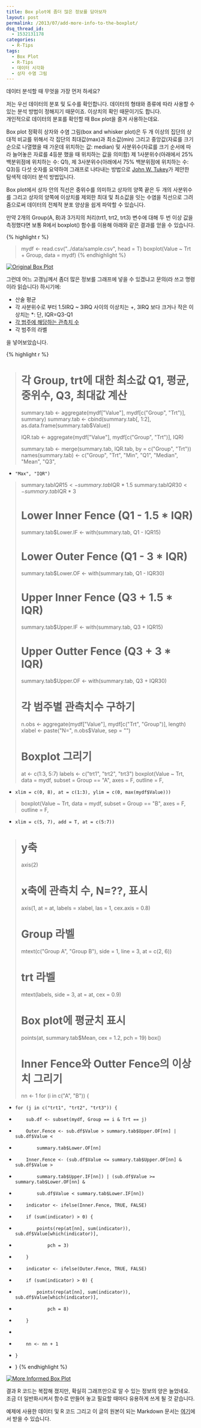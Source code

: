 ```yaml
---
title: Box plot에 좀더 많은 정보를 담아보자
layout: post
permalink: /2013/07/add-more-info-to-the-boxplot/
dsq_thread_id:
  - 1532131178
categories:
  - R-Tips
tags:
  - Box Plot
  - R-Tips
  - 데이터 시각화
  - 상자 수염 그림
---
```

데이터 분석할 때 무엇을 가장 먼저 하세요?

저는 우선 데이터의 분포 및 도수를 확인합니다. 데이터의 형태와 종류에 따라 사용할 수 있는 분석 방법이 정해지기 때문이죠. 이상치의 확인 때문이기도 합니다.  
개인적으로 데이터의 분포를 확인할 때 Box plot을 즐겨 사용하는데요. 

Box plot 정확히 상자와 수염 그림(box and whisker plot)은 두 개 이상의 집단의 상대적 비교를 위해서 각 집단의 최대값(max)과 최소값(min) 그리고 중앙값(자료를 크기순으로 나열했을 때 가운데 위치하는 값: median) 및 사분위수(자료를 크기 순서에 따라 늘어놓은 자료를 4등분 했을 때 위치하는 값을 의미함) 제 1사분위수(아래에서 25% 백분위점에 위치하는 수: Q1), 제 3사분위수(아래에서 75% 백분위점에 위치하는 수: Q3)등 다섯 숫자를 요약하여 그래프로 나타내는 방법으로 [John W. Tukey][1]가 제안한 탐색적 데이터 분석 방법입니다. 

Box plot에서 상자 안의 직선은 중위수를 의미하고 상자의 양쪽 끝은 두 개의 사분위수를 그리고 상자의 양쪽에 이상치를 제외한 최대 및 최소값을 잇는 수염을 직선으로 그려줌으로써 데이터의 전체적 분포 양상을 쉽게 파악할 수 있습니다. 

만약 2개의 Group(A, B)과 3가지의 처리(trt1, trt2, trt3) 변수에 대해 두 번 이상 값을 측정했다면 보통 R에서 boxplot() 함수를 이용해 아래와 같은 결과를 얻을 수 있습니다. 

{% highlight r %}
> mydf <- read.csv("../data/sample.csv", head = T)
> boxplot(Value ~ Trt + Group, data = mydf)
{% endhighlight %}

<a href="http://i1.wp.com/farm4.staticflickr.com/3696/9361996043_bca6669b39_o.png" title="Original Box Plot" rel="lightbox"><img src="http://i1.wp.com/farm4.staticflickr.com/3696/9361996043_bca6669b39_o.png?resize=504%2C504" alt="Original Box Plot" title="Original Box Plot" class="aligncenter" data-recalc-dims="1" /></a>

그런데 어느 고갱님께서 좀더 많은 정보를 그래프에 넣을 수 있겠냐고 문의(라 쓰고 명령이라 읽습니다) 하시기에:

*   산술 평균 
*   각 사분위수로 부터 1.5IRQ ~ 3IRQ 사이의 이상치는 +, 3IRQ 보다 크거나 작은 이상치는 *: 단, IQR=Q3-Q1
*   [각 범주에 해당하는 관측치 수][2]
*   각 범주의 라벨

을 넣어보았습니다. 

{% highlight r %}
> # 각 Group, trt에 대한 최소값 Q1, 평균, 중위수, Q3, 최대값 계산
> summary.tab <- aggregate(mydf["Value"], mydf[c("Group", "Trt")], summary)
> summary.tab <- cbind(summary.tab[, 1:2], as.data.frame(summary.tab$Value))
> 
> IQR.tab <- aggregate(mydf["Value"], mydf[c("Group", "Trt")], IQR)
> 
> summary.tab <- merge(summary.tab, IQR.tab, by = c("Group", "Trt"))
> names(summary.tab) <- c("Group", "Trt", "Min", "Q1", "Median", "Mean", "Q3", 
+     "Max", "IQR")
> 
> summary.tab$IQR15 <- summary.tab$IQR * 1.5
> summary.tab$IQR30 <- summary.tab$IQR * 3
> 
> # Lower Inner Fence (Q1 - 1.5 * IQR)
> summary.tab$Lower.IF <- with(summary.tab, Q1 - IQR15)
> # Lower Outer Fence (Q1 - 3 * IQR)
> summary.tab$Lower.OF <- with(summary.tab, Q1 - IQR30)
> # Upper Inner Fence (Q3 + 1.5 * IQR)
> summary.tab$Upper.IF <- with(summary.tab, Q3 + IQR15)
> # Upper Outter Fence (Q3 + 3 * IQR)
> summary.tab$Upper.OF <- with(summary.tab, Q3 + IQR30)
> 
> # 각 범주별 관측치수 구하기
> n.obs <- aggregate(mydf["Value"], mydf[c("Trt", "Group")], length)
> xlabel <- paste("N=", n.obs$Value, sep = "")
> 
> # Boxplot 그리기
> at <- c(1:3, 5:7)
> labels <- c("trt1", "trt2", "trt3")
> boxplot(Value ~ Trt, data = mydf, subset = Group == "A", axes = F, outline = F, 
+     xlim = c(0, 8), at = c(1:3), ylim = c(0, max(mydf$Value)))
> boxplot(Value ~ Trt, data = mydf, subset = Group == "B", axes = F, outline = F, 
+     xlim = c(5, 7), add = T, at = c(5:7))
> # y축
> axis(2)
> # x축에 관측치 수, N=??, 표시
> axis(1, at = at, labels = xlabel, las = 1, cex.axis = 0.8)
> # Group 라벨
> mtext(c("Group A", "Group B"), side = 1, line = 3, at = c(2, 6))
> # trt 라벨
> mtext(labels, side = 3, at = at, cex = 0.9)
> # Box plot에 평균치 표시
> points(at, summary.tab$Mean, cex = 1.2, pch = 19)
> box()
> 
> # Inner Fence와 Outter Fence의 이상치 그리기
> nn <- 1
> for (i in c("A", "B")) {
+     for (j in c("trt1", "trt2", "trt3")) {
+         sub.df <- subset(mydf, Group == i & Trt == j)
+         Outer.Fence <- sub.df$Value > summary.tab$Upper.OF[nn] | sub.df$Value < 
+             summary.tab$Lower.OF[nn]
+         Inner.Fence <- (sub.df$Value <= summary.tab$Upper.OF[nn] & sub.df$Value > 
+             summary.tab$Upper.IF[nn]) | (sub.df$Value >= summary.tab$Lower.OF[nn] & 
+             sub.df$Value < summary.tab$Lower.IF[nn])
+         indicator <- ifelse(Inner.Fence, TRUE, FALSE)
+         if (sum(indicator) > 0) {
+             points(rep(at[nn], sum(indicator)), sub.df$Value[which(indicator)], 
+                 pch = 3)
+         }
+         indicator <- ifelse(Outer.Fence, TRUE, FALSE)
+         if (sum(indicator) > 0) {
+             points(rep(at[nn], sum(indicator)), sub.df$Value[which(indicator)], 
+                 pch = 8)
+         }
+         
+         nn <- nn + 1
+     }
+ }
{% endhighlight %}

<a href="http://i1.wp.com/farm8.staticflickr.com/7455/9364772170_48922e7c0a_o.png" title="More Informed Box Plot" rel="lightbox"><img src="http://i1.wp.com/farm8.staticflickr.com/7455/9364772170_48922e7c0a_o.png?resize=504%2C504" alt="More Informed Box Plot" title="More Informed Box Plot" class="aligncenter" data-recalc-dims="1" /></a>

결과 R 코드는 복잡해 졌지만, 확실히 그래프만으로 알 수 있는 정보의 양은 늘었네요. 조금 더 일반화시켜서 함수로 만들어 놓고 필요할 때마다 유용하게 쓰게 될 것 같습니다. 

예제에 사용한 데이터 및 R 코드 그리고 이 글의 원본이 되는 Markdown 문서는 [여기](href="https://github.com/mitrad/Boxplot)에서 받을 수 있습니다.

 [1]: http://en.wikipedia.org/wiki/John_Tukey
 [2]: http://wp.me/p1u7fk-8n